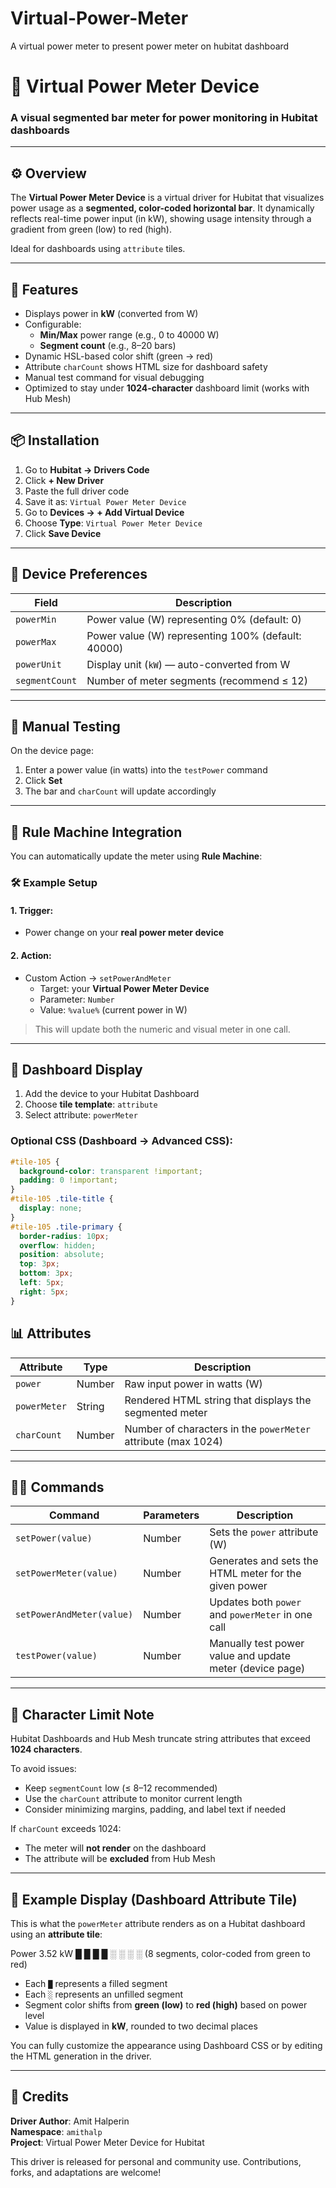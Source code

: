 # Virtual-Power-Meter
A virtual power meter to present power meter on hubitat dashboard

# 🔌 Virtual Power Meter Device

### A visual segmented bar meter for power monitoring in Hubitat dashboards

---

## ⚙️ Overview

The **Virtual Power Meter Device** is a virtual driver for Hubitat that visualizes power usage as a **segmented, color-coded horizontal bar**. It dynamically reflects real-time power input (in kW), showing usage intensity through a gradient from green (low) to red (high).

Ideal for dashboards using `attribute` tiles.

---

## 🎯 Features

- Displays power in **kW** (converted from W)
- Configurable:
  - **Min/Max** power range (e.g., 0 to 40000 W)
  - **Segment count** (e.g., 8–20 bars)
- Dynamic HSL-based color shift (green → red)
- Attribute `charCount` shows HTML size for dashboard safety
- Manual test command for visual debugging
- Optimized to stay under **1024-character** dashboard limit (works with Hub Mesh)

---

## 📦 Installation

1. Go to **Hubitat → Drivers Code**
2. Click **+ New Driver**
3. Paste the full driver code
4. Save it as: `Virtual Power Meter Device`
5. Go to **Devices → + Add Virtual Device**
6. Choose **Type**: `Virtual Power Meter Device`
7. Click **Save Device**

---

## 🔧 Device Preferences

| Field             | Description                                      |
|------------------|--------------------------------------------------|
| `powerMin`        | Power value (W) representing 0% (default: 0)     |
| `powerMax`        | Power value (W) representing 100% (default: 40000)|
| `powerUnit`       | Display unit (`kW`) — auto-converted from W     |
| `segmentCount`    | Number of meter segments (recommend ≤ 12)       |

---

## 🚀 Manual Testing

On the device page:

1. Enter a power value (in watts) into the `testPower` command
2. Click **Set**
3. The bar and `charCount` will update accordingly

---

## 🔁 Rule Machine Integration

You can automatically update the meter using **Rule Machine**:

### 🛠 Example Setup

#### 1. **Trigger:**
- Power change on your **real power meter device**

#### 2. **Action:**
- Custom Action → `setPowerAndMeter`
  - Target: your **Virtual Power Meter Device**
  - Parameter: `Number`
  - Value: `%value%` (current power in W)

> This will update both the numeric and visual meter in one call.

---

## 🧱 Dashboard Display

1. Add the device to your Hubitat Dashboard
2. Choose **tile template**: `attribute`
3. Select attribute: `powerMeter`

### Optional CSS (Dashboard → Advanced CSS):
```css
#tile-105 {
  background-color: transparent !important;
  padding: 0 !important;
}
#tile-105 .tile-title {
  display: none;
}
#tile-105 .tile-primary {
  border-radius: 10px;
  overflow: hidden;
  position: absolute;
  top: 3px;
  bottom: 3px;
  left: 5px;
  right: 5px;
}
```

## 📊 Attributes

| Attribute     | Type   | Description                                                   |
|---------------|--------|---------------------------------------------------------------|
| `power`       | Number | Raw input power in watts (W)                                  |
| `powerMeter`  | String | Rendered HTML string that displays the segmented meter        |
| `charCount`   | Number | Number of characters in the `powerMeter` attribute (max 1024) |

---

## 🧑‍💻 Commands

| Command              | Parameters | Description                                               |
|----------------------|------------|-----------------------------------------------------------|
| `setPower(value)`    | Number     | Sets the `power` attribute (W)                            |
| `setPowerMeter(value)` | Number   | Generates and sets the HTML meter for the given power     |
| `setPowerAndMeter(value)` | Number | Updates both `power` and `powerMeter` in one call         |
| `testPower(value)`   | Number     | Manually test power value and update meter (device page)  |

---

## 🛑 Character Limit Note

Hubitat Dashboards and Hub Mesh truncate string attributes that exceed **1024 characters**.

To avoid issues:
- Keep `segmentCount` low (≤ 8–12 recommended)
- Use the `charCount` attribute to monitor current length
- Consider minimizing margins, padding, and label text if needed

If `charCount` exceeds 1024:
- The meter will **not render** on the dashboard
- The attribute will be **excluded** from Hub Mesh

---

## 📘 Example Display (Dashboard Attribute Tile)

This is what the `powerMeter` attribute renders as on a Hubitat dashboard using an **attribute tile**:

Power 3.52 kW
█ █ █ █ ░ ░ ░ ░
(8 segments, color-coded from green to red)


- Each `█` represents a filled segment
- Each `░` represents an unfilled segment
- Segment color shifts from **green (low)** to **red (high)** based on power level
- Value is displayed in **kW**, rounded to two decimal places

You can fully customize the appearance using Dashboard CSS or by editing the HTML generation in the driver.

---

## 🧷 Credits

**Driver Author**: Amit Halperin  
**Namespace**: `amithalp`  
**Project**: Virtual Power Meter Device for Hubitat

This driver is released for personal and community use. Contributions, forks, and adaptations are welcome!


